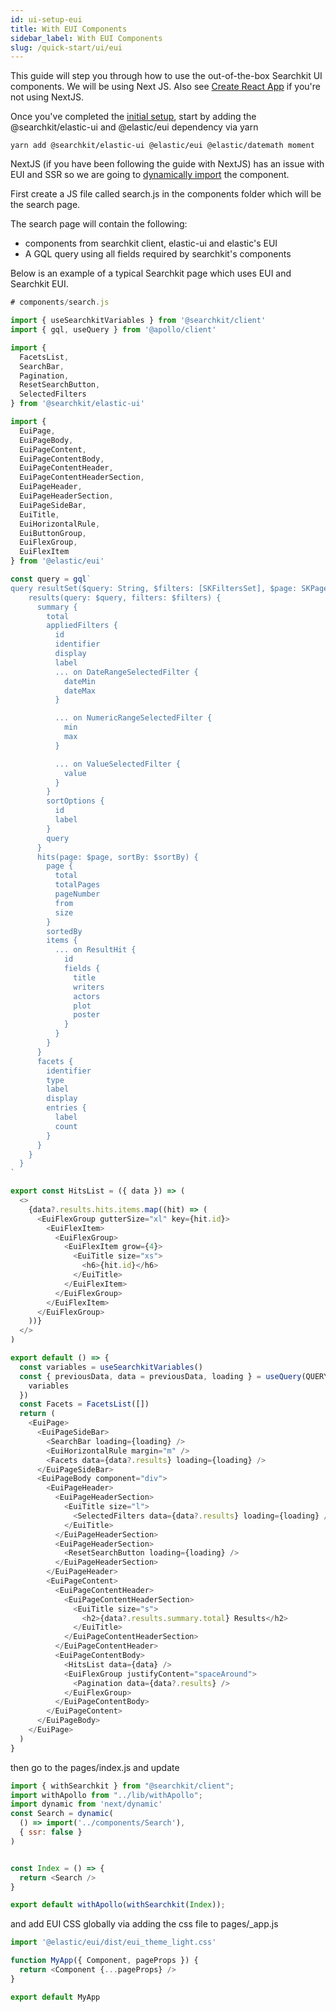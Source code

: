 ```yaml
---
id: ui-setup-eui
title: With EUI Components
sidebar_label: With EUI Components
slug: /quick-start/ui/eui
---
```


This guide will step you through how to use the out-of-the-box Searchkit UI components. We will be using Next JS. Also see [Create React App](https://searchkit.co/docs/examples/create-react-app) if you're not using NextJS.

Once you've completed the [initial setup](../initial-setup), start by adding the @searchkit/elastic-ui and @elastic/eui dependency via yarn

```yarn add @searchkit/elastic-ui @elastic/eui @elastic/datemath moment```

NextJS (if you have been following the guide with NextJS) has an issue with EUI and SSR so we are going to [dynamically import](https://nextjs.org/docs/advanced-features/dynamic-import) the component.

First create a JS file called search.js in the components folder which will be the search page.

The search page will contain the following:
- components from searchkit client, elastic-ui and elastic's EUI
- A GQL query using all fields required by searchkit's components

Below is an example of a typical Searchkit page which uses EUI and Searchkit EUI. 

```javascript
# components/search.js

import { useSearchkitVariables } from '@searchkit/client'
import { gql, useQuery } from '@apollo/client'

import {
  FacetsList,
  SearchBar,
  Pagination,
  ResetSearchButton,
  SelectedFilters
} from '@searchkit/elastic-ui'

import {
  EuiPage,
  EuiPageBody,
  EuiPageContent,
  EuiPageContentBody,
  EuiPageContentHeader,
  EuiPageContentHeaderSection,
  EuiPageHeader,
  EuiPageHeaderSection,
  EuiPageSideBar,
  EuiTitle,
  EuiHorizontalRule,
  EuiButtonGroup,
  EuiFlexGroup,
  EuiFlexItem
} from '@elastic/eui'

const query = gql`
query resultSet($query: String, $filters: [SKFiltersSet], $page: SKPageInput, $sortBy: String) {
    results(query: $query, filters: $filters) {
      summary {
        total
        appliedFilters {
          id
          identifier
          display
          label
          ... on DateRangeSelectedFilter {
            dateMin
            dateMax
          }

          ... on NumericRangeSelectedFilter {
            min
            max
          }

          ... on ValueSelectedFilter {
            value
          }
        }
        sortOptions {
          id
          label
        }
        query
      }
      hits(page: $page, sortBy: $sortBy) {
        page {
          total
          totalPages
          pageNumber
          from
          size
        }
        sortedBy
        items {
          ... on ResultHit {
            id
            fields {
              title
              writers
              actors
              plot
              poster
            }
          }
        }
      }
      facets {
        identifier
        type
        label
        display
        entries {
          label
          count
        }
      }
    }
  }
`

export const HitsList = ({ data }) => (
  <>
    {data?.results.hits.items.map((hit) => (
      <EuiFlexGroup gutterSize="xl" key={hit.id}>
        <EuiFlexItem>
          <EuiFlexGroup>
            <EuiFlexItem grow={4}>
              <EuiTitle size="xs">
                <h6>{hit.id}</h6>
              </EuiTitle>
            </EuiFlexItem>
          </EuiFlexGroup>
        </EuiFlexItem>
      </EuiFlexGroup>
    ))}
  </>
)

export default () => {
  const variables = useSearchkitVariables()
  const { previousData, data = previousData, loading } = useQuery(QUERY, {
    variables
  })
  const Facets = FacetsList([])
  return (
    <EuiPage>
      <EuiPageSideBar>
        <SearchBar loading={loading} />
        <EuiHorizontalRule margin="m" />
        <Facets data={data?.results} loading={loading} />
      </EuiPageSideBar>
      <EuiPageBody component="div">
        <EuiPageHeader>
          <EuiPageHeaderSection>
            <EuiTitle size="l">
              <SelectedFilters data={data?.results} loading={loading} />
            </EuiTitle>
          </EuiPageHeaderSection>
          <EuiPageHeaderSection>
            <ResetSearchButton loading={loading} />
          </EuiPageHeaderSection>
        </EuiPageHeader>
        <EuiPageContent>
          <EuiPageContentHeader>
            <EuiPageContentHeaderSection>
              <EuiTitle size="s">
                <h2>{data?.results.summary.total} Results</h2>
              </EuiTitle>
            </EuiPageContentHeaderSection>
          </EuiPageContentHeader>
          <EuiPageContentBody>
            <HitsList data={data} />
            <EuiFlexGroup justifyContent="spaceAround">
              <Pagination data={data?.results} />
            </EuiFlexGroup>
          </EuiPageContentBody>
        </EuiPageContent>
      </EuiPageBody>
    </EuiPage>
  )
}

```

then go to the pages/index.js and update

```javascript
import { withSearchkit } from "@searchkit/client";
import withApollo from "../lib/withApollo";
import dynamic from 'next/dynamic'
const Search = dynamic(
  () => import('../components/Search'),
  { ssr: false }
)


const Index = () => {
  return <Search />
}

export default withApollo(withSearchkit(Index));
```
and add EUI CSS globally via adding the css file to pages/_app.js

```javascript
import '@elastic/eui/dist/eui_theme_light.css'

function MyApp({ Component, pageProps }) {
  return <Component {...pageProps} />
}

export default MyApp
```
